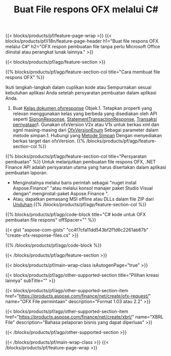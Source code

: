 ﻿---
title: Buat File respons OFX melalui C#
description: Kode sampel untuk pembuatan file respons OFX. Gunakan kode contoh API untuk pembuatan file respons batch OFX dalam aplikasi berbasis .NET. 
url: /id/net/create/ofx-response/
family: finance
platformtag: net
feature: create
informat: OFX Response
outformat: 
otherformats: OFX Response
---
{{< blocks/products/pf/feature-page-wrap >}}
{{< blocks/products/pf/i18n/feature-page-header h1="Buat file respons OFX melalui C#" h2="OFX respon pembuatan file tanpa perlu Microsoft Office diinstal atau perangkat lunak lainnya." >}}

{{< blocks/products/pf/agp/feature-section >}}

{{% blocks/products/pf/agp/feature-section-col title="Cara membuat file respons OFX" %}}

Ikuti langkah-langkah dalam cuplikan kode atau Sempurnakan sesuai kebutuhan aplikasi Anda setelah persyaratan pembuatan dalam aplikasi Anda.

1. Buat [Kelas dokumen ofxresponse](https://apireference.aspose.com/finance/net/aspose.finance.ofx/ofxresponsedocument) Objek.1. Tetapkan properti yang relevan menggunakan kelas yang berbeda yang disediakan oleh API seperti [SignonResponse](https://apireference.aspose.com/finance/net/aspose.finance.ofx.signon/signonresponse),  [StatementTransactionResponse](https://apireference.aspose.com/finance/net/aspose.finance.ofx.bank/statementtransactionresponse), [Transaksi pernyataan](https://apireference.aspose.com/finance/net/aspose.finance.ofx/statementtransaction)1. Gunakan ofxVersion V2x atau V1x untuk berkas xml dan sgml masing-masing dari [OfxVersionEnum](https://apireference.aspose.com/finance/net/aspose.finance.ofx/ofxversionenum) Sebagai parameter dalam metode simpan.1. Hubungi yang [Metode Simpan](https://apireference.aspose.com/finance/net/aspose.finance.ofx/ofxresponsedocument/methods/save) Dengan menyediakan berkas target dan ofxVersion.
{{% /blocks/products/pf/agp/feature-section-col %}}

{{% blocks/products/pf/agp/feature-section-col title="Persyaratan pembuatan" %}}
Untuk melanjutkan pembuatan file respons OFX, .NET Finance API adalah persyaratan utama yang harus disertakan dalam aplikasi pembuatan laporan. 
- Menginstalnya melalui baris perintah sebagai "nuget instal Aspose.Finance" "atau melalui konsol manajer paket Studio Visual dengan" menginstal-paket Aspose.Finance ".
- Atau, dapatkan pemasang MSI offline atau DLLs dalam file ZIP dari [Unduhan](https://downloads.aspose.com/finance/net).{{% /blocks/products/pf/agp/feature-section-col %}}

{{% blocks/products/pf/agp/code-block title="C# kode untuk OFX pembuatan file respons" offSpacer="" %}}

{{< gist "aspose-com-gists" "cc4f7cfa11dd543bf2f1d6c2261ab87b" "create-ofx-response-files.cs" >}}

{{% /blocks/products/pf/agp/code-block %}}

{{< /blocks/products/pf/agp/feature-section >}}

{{< blocks/products/pf/main-wrap-class isAutogenPage="true" >}}

{{< blocks/products/pf/agp/other-supported-section title="Pilihan kreasi lainnya" subTitle="" >}}

{{< blocks/products/pf/agp/other-supported-section-item href="https://products.aspose.com/finance/net/create/ofx-request/" name="OFX File permintaan" description="Format 1.03 atau 2.2" >}}

{{< blocks/products/pf/agp/other-supported-section-item href="https://products.aspose.com/finance/net/create/xbrl/" name="XBRL File" description="Bahasa pelaporan bisnis yang dapat diperluas" >}}

{{< /blocks/products/pf/agp/other-supported-section >}}

{{< /blocks/products/pf/main-wrap-class >}}
{{< /blocks/products/pf/feature-page-wrap >}}